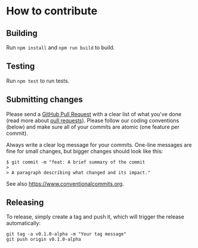 # How to contribute

## Building

Run `npm install` and `npm run build` to build.

## Testing

Run `npm test` to run tests.

## Submitting changes

Please send a [GitHub Pull Request](https://github.com/FlaUI/FlaUI.WebDriver/pulls) with a clear list of what you've done (read more about [pull requests](http://help.github.com/pull-requests/)). Please follow our coding conventions (below) and make sure all of your commits are atomic (one feature per commit).

Always write a clear log message for your commits. One-line messages are fine for small changes, but bigger changes should look like this:

    $ git commit -m "feat: A brief summary of the commit
    > 
    > A paragraph describing what changed and its impact."

See also <https://www.conventionalcommits.org>.

## Releasing

To release, simply create a tag and push it, which will trigger the release automatically:

    git tag -a v0.1.0-alpha -m "Your tag message"
    git push origin v0.1.0-alpha
